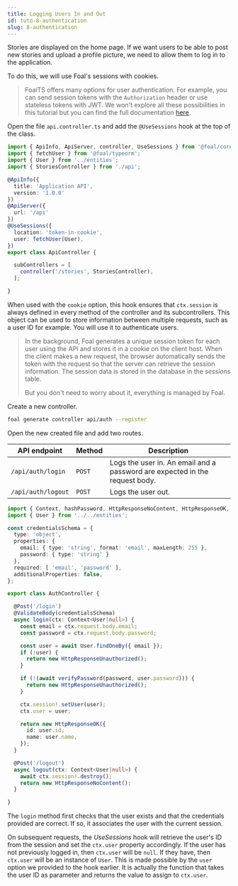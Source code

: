 ```yaml
---
title: Logging Users In and Out
id: tuto-8-authentication
slug: 8-authentication
---
```


Stories are displayed on the home page. If we want users to be able to post new stories and upload a profile picture, we need to allow them to log in to the application.

To do this, we will use Foal's sessions with cookies.

> FoalTS offers many options for user authentication. For example, you can send session tokens with the `Authorization` header or use stateless tokens with JWT. We won't explore all these possibilities in this tutorial but you can find the full documentation [here](../../authentication-and-access-control/quick-start.md).

Open the file `api.controller.ts` and add the `@UseSessions` hook at the top of the class.

```typescript
import { ApiInfo, ApiServer, controller, UseSessions } from '@foal/core';
import { fetchUser } from '@foal/typeorm';
import { User } from '../entities';
import { StoriesController } from './api';

@ApiInfo({
  title: 'Application API',
  version: '1.0.0'
})
@ApiServer({
  url: '/api'
})
@UseSessions({
  location: 'token-in-cookie',
  user: fetchUser(User),
})
export class ApiController {

  subControllers = [
    controller('/stories', StoriesController),
  ];

}

```

When used with the `cookie` option, this hook ensures that `ctx.session` is always defined in every method of the controller and its subcontrollers. This object can be used to store information between multiple requests, such as a user ID for example. You will use it to authenticate users.

> In the background, Foal generates a unique session token for each user using the API and stores it in a cookie on the client host. When the client makes a new request, the browser automatically sends the token with the request so that the server can retrieve the session information. The session data is stored in the database in the *sessions* table.
>
> But you don't need to worry about it, everything is managed by Foal.

Create a new controller.

```bash
foal generate controller api/auth --register
```

Open the new created file and add two routes.

| API endpoint | Method | Description |
| --- | --- | --- |
| `/api/auth/login` | `POST` | Logs the user in. An email and a password are expected in the request body. |
| `/api/auth/logout` | `POST` | Logs the user out. |

```typescript
import { Context, hashPassword, HttpResponseNoContent, HttpResponseOK, HttpResponseUnauthorized, Post, ValidateBody, verifyPassword } from '@foal/core';
import { User } from '../../entities';

const credentialsSchema = {
  type: 'object',
  properties: {
    email: { type: 'string', format: 'email', maxLength: 255 },
    password: { type: 'string' }
  },
  required: [ 'email', 'password' ],
  additionalProperties: false,
};

export class AuthController {

  @Post('/login')
  @ValidateBody(credentialsSchema)
  async login(ctx: Context<User|null>) {
    const email = ctx.request.body.email;
    const password = ctx.request.body.password;

    const user = await User.findOneBy({ email });
    if (!user) {
      return new HttpResponseUnauthorized();
    }

    if (!(await verifyPassword(password, user.password))) {
      return new HttpResponseUnauthorized();
    }

    ctx.session!.setUser(user);
    ctx.user = user;

    return new HttpResponseOK({
      id: user.id,
      name: user.name,
    });
  }

  @Post('/logout')
  async logout(ctx: Context<User|null>) {
    await ctx.session!.destroy();
    return new HttpResponseNoContent();
  }

}

```

The `login` method first checks that the user exists and that the credentials provided are correct. If so, it associates the user with the current session.

On subsequent requests, the *UseSessions* hook will retrieve the user's ID from the session and set the `ctx.user` property accordingly. If the user has not previously logged in, then `ctx.user` will be `null`. If they have, then `ctx.user` will be an instance of `User`. This is made possible by the `user` option we provided to the hook earlier. It is actually the function that takes the user ID as parameter and returns the value to assign to `ctx.user`.

